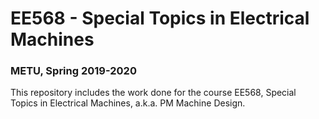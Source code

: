 # EE568 - Special Topics in Electrical Machines
### METU, Spring 2019-2020
This repository includes the work done for the course EE568, Special Topics in Electrical Machines, a.k.a. PM Machine Design.

